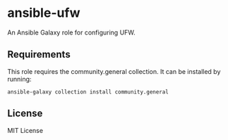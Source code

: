 # ansible-ufw

An Ansible Galaxy role for configuring UFW.

## Requirements

This role requires the community.general collection. It can be installed by running:

```
ansible-galaxy collection install community.general
```

## License

MIT License